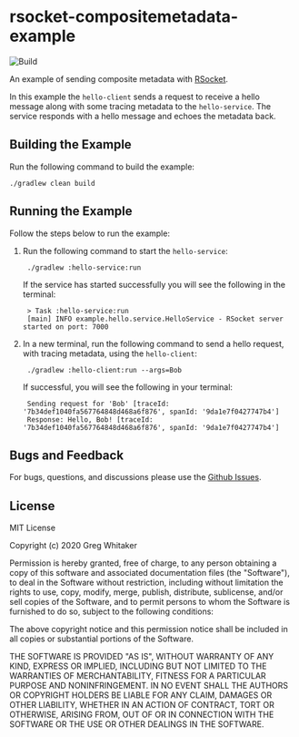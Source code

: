 # rsocket-compositemetadata-example
![Build](https://github.com/gregwhitaker/rsocket-compositemetadata-example/workflows/Build/badge.svg)

An example of sending composite metadata with [RSocket](http://rsocket.io).

In this example the `hello-client` sends a request to receive a hello message along with some tracing metadata to the `hello-service`. 
The service responds with a hello message and echoes the metadata back.

## Building the Example
Run the following command to build the example:

    ./gradlew clean build

## Running the Example
Follow the steps below to run the example:

1. Run the following command to start the `hello-service`:

        ./gradlew :hello-service:run
        
    If the service has started successfully you will see the following in the terminal:
    
        > Task :hello-service:run
        [main] INFO example.hello.service.HelloService - RSocket server started on port: 7000
        
2. In a new terminal, run the following command to send a hello request, with tracing metadata, using the `hello-client`:

        ./gradlew :hello-client:run --args=Bob
        
    If successful, you will see the following in your terminal:
    
        Sending request for 'Bob' [traceId: '7b34def1040fa567764848d468a6f876', spanId: '9da1e7f0427747b4']
        Response: Hello, Bob! [traceId: '7b34def1040fa567764848d468a6f876', spanId: '9da1e7f0427747b4']

## Bugs and Feedback
For bugs, questions, and discussions please use the [Github Issues](https://github.com/gregwhitaker/rsocket-compositemetadata-example/issues).

## License
MIT License

Copyright (c) 2020 Greg Whitaker

Permission is hereby granted, free of charge, to any person obtaining a copy
of this software and associated documentation files (the "Software"), to deal
in the Software without restriction, including without limitation the rights
to use, copy, modify, merge, publish, distribute, sublicense, and/or sell
copies of the Software, and to permit persons to whom the Software is
furnished to do so, subject to the following conditions:

The above copyright notice and this permission notice shall be included in all
copies or substantial portions of the Software.

THE SOFTWARE IS PROVIDED "AS IS", WITHOUT WARRANTY OF ANY KIND, EXPRESS OR
IMPLIED, INCLUDING BUT NOT LIMITED TO THE WARRANTIES OF MERCHANTABILITY,
FITNESS FOR A PARTICULAR PURPOSE AND NONINFRINGEMENT. IN NO EVENT SHALL THE
AUTHORS OR COPYRIGHT HOLDERS BE LIABLE FOR ANY CLAIM, DAMAGES OR OTHER
LIABILITY, WHETHER IN AN ACTION OF CONTRACT, TORT OR OTHERWISE, ARISING FROM,
OUT OF OR IN CONNECTION WITH THE SOFTWARE OR THE USE OR OTHER DEALINGS IN THE
SOFTWARE.
